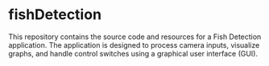 # fishDetection
This repository contains the source code and resources for a Fish Detection application. The application is designed to process camera inputs, visualize graphs, and handle control switches using a graphical user interface (GUI).
